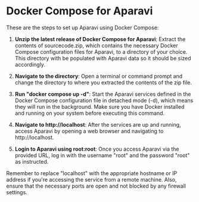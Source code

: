 # Docker Compose for Aparavi

These are the steps to set up Aparavi using Docker Compose:

1. **Unzip the latest release of Docker Compose for Aparavi**: Extract the contents of sourcecode.zip, which contains the necessary Docker Compose configuration files for Aparavi, to a directory of your choice. This directory with be populated with Aparavi data so it should be sized accordingly.

2. **Navigate to the directory**: Open a terminal or command prompt and change the directory to where you extracted the contents of the zip file.

3. **Run "docker compose up -d"**: Start the Aparavi services defined in the Docker Compose configuration file in detached mode (-d), which means they will run in the background. Make sure you have Docker installed and running on your system before executing this command.

4. **Navigate to http://localhost**: After the services are up and running, access Aparavi by opening a web browser and navigating to http://localhost.

5. **Login to Aparavi using root:root**: Once you access Aparavi via the provided URL, log in with the username "root" and the password "root" as instructed.

Remember to replace "localhost" with the appropriate hostname or IP address if you're accessing the service from a remote machine. Also, ensure that the necessary ports are open and not blocked by any firewall settings.
